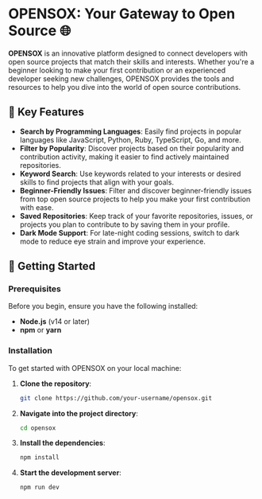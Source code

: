 # OPENSOX: Your Gateway to Open Source 🌐


**OPENSOX** is an innovative platform designed to connect developers with open source projects that match their skills and interests. Whether you're a beginner looking to make your first contribution or an experienced developer seeking new challenges, OPENSOX provides the tools and resources to help you dive into the world of open source contributions.

## 🌟 Key Features

- **Search by Programming Languages**: Easily find projects in popular languages like JavaScript, Python, Ruby, TypeScript, Go, and more.
- **Filter by Popularity**: Discover projects based on their popularity and contribution activity, making it easier to find actively maintained repositories.
- **Keyword Search**: Use keywords related to your interests or desired skills to find projects that align with your goals.
- **Beginner-Friendly Issues**: Filter and discover beginner-friendly issues from top open source projects to help you make your first contribution with ease.
- **Saved Repositories**: Keep track of your favorite repositories, issues, or projects you plan to contribute to by saving them in your profile.
- **Dark Mode Support**: For late-night coding sessions, switch to dark mode to reduce eye strain and improve your experience.

## 🚀 Getting Started

### Prerequisites

Before you begin, ensure you have the following installed:

- **Node.js** (v14 or later)
- **npm** or **yarn**

### Installation

To get started with OPENSOX on your local machine:

1. **Clone the repository**:

   ```bash
   git clone https://github.com/your-username/opensox.git

2. **Navigate into the project directory**:

   ```bash
   cd opensox

3. **Install the dependencies**:

   ```bash
   npm install

4. **Start the development server**:

   ```bash
   npm run dev